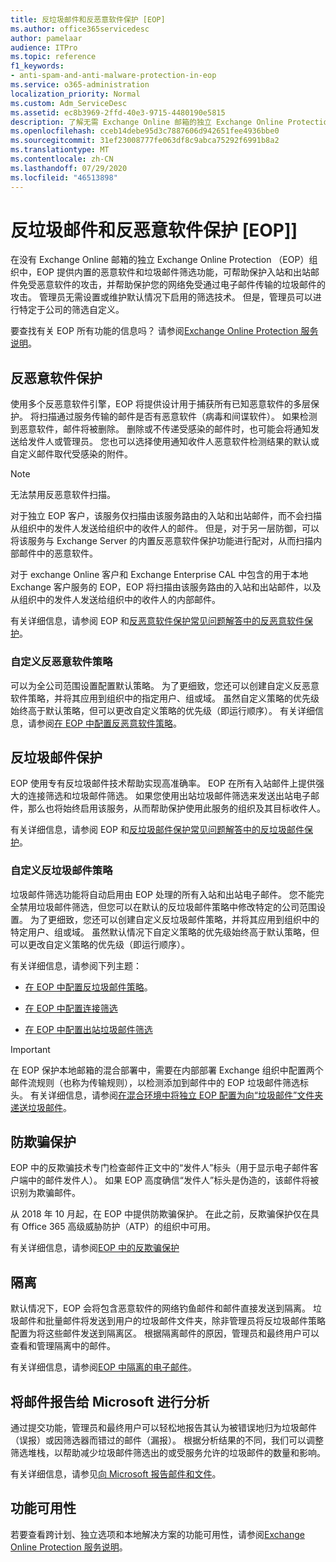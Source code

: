 ```yaml
---
title: 反垃圾邮件和反恶意软件保护 [EOP]
ms.author: office365servicedesc
author: pamelaar
audience: ITPro
ms.topic: reference
f1_keywords:
- anti-spam-and-anti-malware-protection-in-eop
ms.service: o365-administration
localization_priority: Normal
ms.custom: Adm_ServiceDesc
ms.assetid: ec8b3969-2ffd-40e3-9715-4480190e5815
description: 了解无需 Exchange Online 邮箱的独立 Exchange Online Protection （EOP）组织中提供的反垃圾邮件和反恶意软件保护功能。
ms.openlocfilehash: cceb14debe95d3c7887606d942651fee4936bbe0
ms.sourcegitcommit: 31ef23008777fe063df8c9abca75292f6991b8a2
ms.translationtype: MT
ms.contentlocale: zh-CN
ms.lasthandoff: 07/29/2020
ms.locfileid: "46513898"
---
```

# <a name="anti-spam-and-anti-malware-protectioneop"></a>反垃圾邮件和反恶意软件保护 [EOP]]

在没有 Exchange Online 邮箱的独立 Exchange Online Protection （EOP）组织中，EOP 提供内置的恶意软件和垃圾邮件筛选功能，可帮助保护入站和出站邮件免受恶意软件的攻击，并帮助保护您的网络免受通过电子邮件传输的垃圾邮件的攻击。 管理员无需设置或维护默认情况下启用的筛选技术。 但是，管理员可以进行特定于公司的筛选自定义。

要查找有关 EOP 所有功能的信息吗？ 请参阅[Exchange Online Protection 服务说明](exchange-online-protection-service-description.md)。

## <a name="anti-malware-protection"></a>反恶意软件保护

使用多个反恶意软件引擎，EOP 将提供设计用于捕获所有已知恶意软件的多层保护。 将扫描通过服务传输的邮件是否有恶意软件（病毒和间谍软件）。 如果检测到恶意软件，邮件将被删除。 删除或不传递受感染的邮件时，也可能会将通知发送给发件人或管理员。 您也可以选择使用通知收件人恶意软件检测结果的默认或自定义邮件取代受感染的附件。

> [!NOTE] 
> 无法禁用反恶意软件扫描。

对于独立 EOP 客户，该服务仅扫描由该服务路由的入站和出站邮件，而不会扫描从组织中的发件人发送给组织中的收件人的邮件。 但是，对于另一层防御，可以将该服务与 Exchange Server 的内置反恶意软件保护功能进行配对，从而扫描内部邮件中的恶意软件。

对于 exchange Online 客户和 Exchange Enterprise CAL 中包含的用于本地 Exchange 客户服务的 EOP，EOP 将扫描由该服务路由的入站和出站邮件，以及从组织中的发件人发送给组织中的收件人的内部邮件。

有关详细信息，请参阅 EOP 和[反恶意软件保护常见问题解答](https://docs.microsoft.com/microsoft-365/security/office-365-security/anti-malware-protection-faq-eop)[中的反恶意软件保护](https://docs.microsoft.com/microsoft-365/security/office-365-security/anti-malware-protection)。

### <a name="customize-anti-malware-policies"></a>自定义反恶意软件策略

可以为全公司范围设置配置默认策略。 为了更细致，您还可以创建自定义反恶意软件策略，并将其应用到组织中的指定用户、组或域。 虽然自定义策略的优先级始终高于默认策略，但可以更改自定义策略的优先级（即运行顺序）。 有关详细信息，请参阅[在 EOP 中配置反恶意软件策略](https://docs.microsoft.com/microsoft-365/security/office-365-security/configure-anti-malware-policies)。

## <a name="anti-spam-protection"></a>反垃圾邮件保护

EOP 使用专有反垃圾邮件技术帮助实现高准确率。 EOP 在所有入站邮件上提供强大的连接筛选和垃圾邮件筛选。 如果您使用出站垃圾邮件筛选来发送出站电子邮件，那么也将始终启用该服务，从而帮助保护使用此服务的组织及其目标收件人。

有关详细信息，请参阅 EOP 和[反垃圾邮件保护常见问题解答](https://docs.microsoft.com/microsoft-365/security/office-365-security/anti-spam-protection-faq)[中的反垃圾邮件保护](https://docs.microsoft.com/microsoft-365/security/office-365-security/anti-spam-protection)。

### <a name="customize-anti-spam-policies"></a>自定义反垃圾邮件策略

垃圾邮件筛选功能将自动启用由 EOP 处理的所有入站和出站电子邮件。 您不能完全禁用垃圾邮件筛选，但您可以在默认的反垃圾邮件策略中修改特定的公司范围设置。 为了更细致，您还可以创建自定义反垃圾邮件策略，并将其应用到组织中的特定用户、组或域。 虽然默认情况下自定义策略的优先级始终高于默认策略，但可以更改自定义策略的优先级（即运行顺序）。

有关详细信息，请参阅下列主题：

- [在 EOP 中配置反垃圾邮件策略](https://docs.microsoft.com/microsoft-365/security/office-365-security/configure-your-spam-filter-policies)。

- [在 EOP 中配置连接筛选](https://docs.microsoft.com/microsoft-365/security/office-365-security/configure-the-connection-filter-policy)

- [在 EOP 中配置出站垃圾邮件筛选](https://docs.microsoft.com/microsoft-365/security/office-365-security/configure-the-outbound-spam-policy)

> [!IMPORTANT]
> 在 EOP 保护本地邮箱的混合部署中，需要在内部部署 Exchange 组织中配置两个邮件流规则（也称为传输规则），以检测添加到邮件中的 EOP 垃圾邮件筛选标头。 有关详细信息，请参阅[在混合环境中将独立 EOP 配置为向“垃圾邮件”文件夹递送垃圾邮件](https://docs.microsoft.com/microsoft-365/security/office-365-security/ensure-that-spam-is-routed-to-each-user-s-junk-email-folder)。

## <a name="anti-spoofing-protection"></a>防欺骗保护

EOP 中的反欺骗技术专门检查邮件正文中的“发件人”标头（用于显示电子邮件客户端中的邮件发件人）。 如果 EOP 高度确信“发件人”标头是伪造的，该邮件将被识别为欺骗邮件。

从 2018 年 10 月起，在 EOP 中提供防欺骗保护。 在此之前，反欺骗保护仅在具有 Office 365 高级威胁防护（ATP）的组织中可用。

有关详细信息，请参阅[EOP 中的反欺骗保护](https://docs.microsoft.com/microsoft-365/security/office-365-security/anti-spoofing-protection)

## <a name="quarantine"></a>隔离

默认情况下，EOP 会将包含恶意软件的网络钓鱼邮件和邮件直接发送到隔离。 垃圾邮件和批量邮件将发送到用户的垃圾邮件文件夹，除非管理员将反垃圾邮件策略配置为将这些邮件发送到隔离区。 根据隔离邮件的原因，管理员和最终用户可以查看和管理隔离中的邮件。

有关详细信息，请参阅[EOP 中隔离的电子邮件](https://docs.microsoft.com/microsoft-365/security/office-365-security/quarantine-email-messages)。

## <a name="report-messages-to-microsoft-for-analysis"></a>将邮件报告给 Microsoft 进行分析

通过提交功能，管理员和最终用户可以轻松地报告其认为被错误地归为垃圾邮件（误报）或因筛选器而错过的邮件（漏报）。 根据分析结果的不同，我们可以调整筛选堆栈，以帮助减少垃圾邮件筛选出的或受服务允许的垃圾邮件的数量和影响。

有关详细信息，请参见[向 Microsoft 报告邮件和文件](https://docs.microsoft.com/microsoft-365/security/office-365-security/report-junk-email-messages-to-microsoft)。

## <a name="feature-availability"></a>功能可用性

若要查看跨计划、独立选项和本地解决方案的功能可用性，请参阅[Exchange Online Protection 服务说明](exchange-online-protection-service-description.md)。
